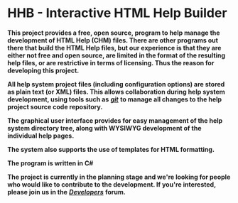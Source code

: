 # HHB - Interactive HTML Help Builder

**This project provides a free, open source, program to help manage the development of HTML Help (CHM) files.  There are other programs out there that build the HTML Help files, but our experience is that they are either not free and open source, are limited in the format of the resulting help files, or are restrictive in terms of licensing.  Thus the reason for developing this project.**

**All help system project files (including configuration options) are stored as plain text (or XML) files. This allows collaboration during help system development, using tools such as** ***[git](https://git-scm.com/ "https://git-scm.com/")*** **to manage all changes to the help project source code repository.**

**The graphical user interface provides for easy management of the help system directory tree, along with WYSIWYG development of the individual help pages.**

**The system also supports the use of templates for HTML formatting.**

**The program is written in C#**

**The project is currently in the planning stage and we're looking for people who would like to contribute to the development.  If you're interested, please join us in the** ***[Developers]([discussion:developers])*** **forum.**
